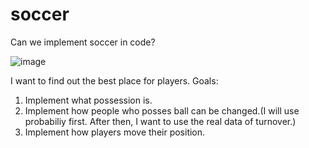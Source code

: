 # soccer
Can we implement soccer in code?

![image](https://github.com/Jihoon926/soccer/assets/97007560/ca51ae55-32ee-4429-812e-d0941cb856a1)

I want to find out the best place for players.
Goals:

1. Implement what possession is.
2. Implement how people who posses ball can be changed.(I will use probabiliy first. After then, I want to use the real data of turnover.)
3. Implement how players move their position.

